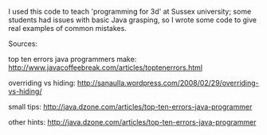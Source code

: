 I used this code to teach 'programming for 3d' at Sussex university; some students had issues with basic Java grasping, so I wrote some code to give real examples of common mistakes.

Sources:

top ten errors java programmers make:
http://www.javacoffeebreak.com/articles/toptenerrors.html

overriding vs hiding:
http://sanaulla.wordpress.com/2008/02/29/overriding-vs-hiding/

small tips:
http://java.dzone.com/articles/top-ten-errors-java-programmer

other hints:
http://java.dzone.com/articles/top-ten-errors-java-programmer

